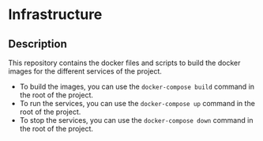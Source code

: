 # Infrastructure

## Description
This repository contains the docker files and scripts to build the docker images for the different services of the project.

- To build the images, you can use the `docker-compose build` command in the root of the project.
- To run the services, you can use the `docker-compose up` command in the root of the project.
- To stop the services, you can use the `docker-compose down` command in the root of the project.
